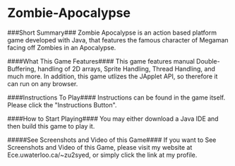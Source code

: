 Zombie-Apocalypse
=================


###Short Summary###
Zombie Apocalypse is an action based platform game developed with Java, that features the famous character of Megaman facing off Zombies in an Apocalypse. 

####What This Game Features####
This game features manual Double-Buffering, handling of 2D arrays, Sprite Handling, Thread Handling, and much more. In addition, this game utlizes the JApplet API, so therefore it can run on any browser. 


####Instructions To Play####
Instructions can be found in the game itself. Please click the "Instructions Button".


####How to Start Playing####
You may either download a Java IDE and then build this game to play it.


#####See Screenshots and Video of this Game####
If you want to See Screenshots and Video of this Game, please visit my website at Ece.uwaterloo.ca/~zu2syed, or simply click the link at my profile. 
